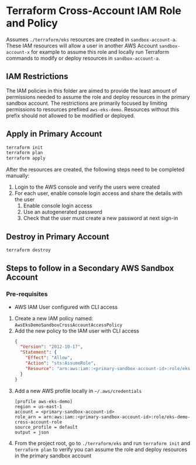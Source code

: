 # Terraform Cross-Account IAM Role and Policy

Assumes `./terraform/eks` resources are created in `sandbox-account-a`. These IAM resources will allow a user in another AWS Account `sandbox-account-x` for example to assume this role and locally run Terraform commands to modify or deploy resources in `sandbox-account-a`.

## IAM Restrictions

The IAM policies in this folder are aimed to provide the least amount of permissions needed to assume the role and deploy resources in the primary sandbox account. The restrictions are primarily focused by limiting permissions to resources prefixed `aws-eks-demo`. Resources without this prefix should not allowed to be modified or deployed.

## Apply in Primary Account

```bash
terraform init
terraform plan
terraform apply
```

After the resources are created, the following steps need to be completed manually:

1. Login to the AWS console and verify the users were created
2. For each user, enable console login access and share the details with the user
   1. Enable console login access
   2. Use an autogenerated password
   3. Check that the user must create a new password at next sign-in

## Destroy in Primary Account

```bash
terraform destroy
```

## Steps to follow in a Secondary AWS Sandbox Account

### Pre-requisites

- AWS IAM User configured with CLI access

1. Create a new IAM policy named: `AwsEksDemoSandboxCrossAccountAccessPolicy`
2. Add the new policy to the IAM user with CLI access
   ```json
   {
     "Version": "2012-10-17",
     "Statement": {
       "Effect": "Allow",
       "Action": "sts:AssumeRole",
       "Resource": "arn:aws:iam::<primary-sandbox-account-id>:role/eks-demo-cross-account-role"
     }
   }
   ```
3. Add a new AWS profile locally in `~/.aws/credentials`
   ```text
   [profile aws-eks-demo]
   region = us-east-1
   account = <primary-sandbox-account-id>
   role_arn = arn:aws:iam::<primary-sandbox-account-id>:role/eks-demo-cross-account-role
   source_profile = default
   output = json
   ```
4. From the project root, go to `./terraform/eks` and run `terraform init` and `terraform plan` to verify you can assume the role and deploy resources in the primary sandbox account
